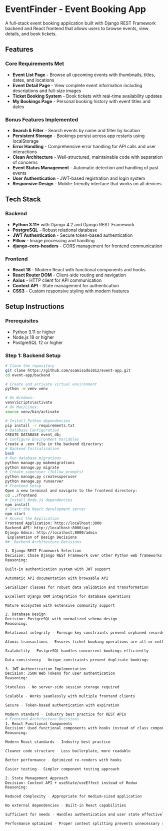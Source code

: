 # EventFinder - Event Booking App

A full-stack event booking application built with Django REST Framework backend and React frontend that allows users to browse events, view details, and book tickets.

##  Features

### Core Requirements Met
- **Event List Page** - Browse all upcoming events with thumbnails, titles, dates, and locations
- **Event Detail Page** - View complete event information including descriptions and full-size images
- **Ticket Booking System** - Book tickets with real-time availability updates
- **My Bookings Page** - Personal booking history with event titles and dates

###  Bonus Features Implemented
-  **Search & Filter** - Search events by name and filter by location
-  **Persistent Storage** - Bookings persist across app restarts using localStorage
-  **Error Handling** - Comprehensive error handling for API calls and user interactions
-  **Clean Architecture** - Well-structured, maintainable code with separation of concerns
-  **Event Status Management** - Automatic detection and handling of past events
-  **User Authentication** - JWT-based registration and login system
-  **Responsive Design** - Mobile-friendly interface that works on all devices

##  Tech Stack

### Backend
- **Python 3.11+** with Django 4.2 and Django REST Framework
- **PostgreSQL** - Robust relational database
- **JWT Authentication** - Secure token-based authentication
- **Pillow** - Image processing and handling
- **django-cors-headers** - CORS management for frontend communication

### Frontend
- **React 18** - Modern React with functional components and hooks
- **React Router DOM** - Client-side routing and navigation
- **Axios** - HTTP client for API communication
- **Context API** - State management for authentication
- **CSS3** - Custom responsive styling with modern features

## Setup Instructions

### Prerequisites
- Python 3.11 or higher
- Node.js 18 or higher
- PostgreSQL 12 or higher

### Step 1: Backend Setup

```bash
# Clone the repository
git clone https://github.com/soamisodoi012/event-app.git
cd event-app/backend

# Create and activate virtual environment
python -m venv venv

# On Windows:
venv\Scripts\activate
# On Mac/Linux:
source venv/bin/activate

# Install Python dependencies
pip install -r requirements.txt
# Database Configuration
CREATE DATABASE event_db;
# Configure Environment Variables
Create a .env file in the backend directory:
# Backend Initialization
bash
# Run database migrations
python manage.py makemigrations
python manage.py migrate
# Create superuser (follow prompts)
python manage.py createsuperuser
python manage.py runserver
# Frontend Setup
Open a new terminal and navigate to the frontend directory:
cd ../frontend
# Install Node.js dependencies
npm install
# Start the React development server
npm start
# Access the Application
Frontend Application: http://localhost:3000
Backend API: http://localhost:8000/api
Django Admin: http://localhost:8000/admin
 Explanation of Design Decisions
##  Backend Architecture Decisions

1. Django REST Framework Selection
Decision: Chose Django REST Framework over other Python web frameworks
Reasoning:

Built-in authentication system with JWT support

Automatic API documentation with browsable API

Serializer classes for robust data validation and transformation

Excellent Django ORM integration for database operations

Mature ecosystem with extensive community support

2. Database Design
Decision: PostgreSQL with normalized schema design
Reasoning:

Relational integrity - Foreign key constraints prevent orphaned records

Atomic transactions - Ensures ticket booking operations are all-or-nothing

Scalability - PostgreSQL handles concurrent bookings efficiently

Data consistency - Unique constraints prevent duplicate bookings

3. JWT Authentication Implementation
Decision: JSON Web Tokens for user authentication
Reasoning:

Stateless - No server-side session storage required

Scalable - Works seamlessly with multiple frontend clients

Secure - Token-based authentication with expiration

Modern standard - Industry best practice for REST APIs
# Frontend Architecture Decisions
1. React Functional Components
Decision: Used functional components with hooks instead of class components
Reasoning:

Modern React standards - Industry best practice

Cleaner code structure - Less boilerplate, more readable

Better performance - Optimized re-renders with hooks

Easier testing - Simpler component testing approach

2. State Management Approach
Decision: Context API + useState/useEffect instead of Redux
Reasoning:

Reduced complexity - Appropriate for medium-sized application

No external dependencies - Built-in React capabilities

Sufficient for needs - Handles authentication and user state effectively

Performance optimized - Proper context splitting prevents unnecessary re-renders
